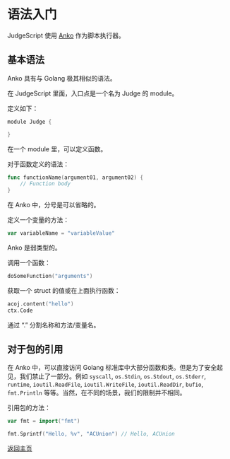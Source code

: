 # 语法入门

JudgeScript 使用 [Anko](https://github.com/mattn/anko) 作为脚本执行器。

## 基本语法

Anko 具有与 Golang 极其相似的语法。

在 JudgeScript 里面，入口点是一个名为 Judge 的 module。

定义如下：

```go
module Judge {

}
```

在一个 module 里，可以定义函数。

对于函数定义的语法：

```go
func functionName(argument01, argument02) {
    // Function body
}
```

在 Anko 中，分号是可以省略的。

定义一个变量的方法：

```go
var variableName = "variableValue"
```

Anko 是弱类型的。

调用一个函数：

```go
doSomeFunction("arguments")
```

获取一个 struct 的值或在上面执行函数：

```go
acoj.content("hello")
ctx.Code
```

通过 “.” 分割名称和方法/变量名。

## 对于包的引用

在 Anko 中，可以直接访问 Golang 标准库中大部分函数和类。但是为了安全起见，我们禁止了一部分。例如 `syscall`, `os.Stdin`, `os.Stdout`, `os.Stderr`, `runtime`, `ioutil.ReadFile`, `ioutil.WriteFile`, `ioutil.ReadDir`, `bufio`, `fmt.Println` 等等。当然，在不同的场景，我们的限制并不相同。

引用包的方法：

```go
var fmt = import("fmt")

fmt.Sprintf("Hello, %v", "ACUnion") // Hello, ACUnion
```

[返回主页](../README.md)
